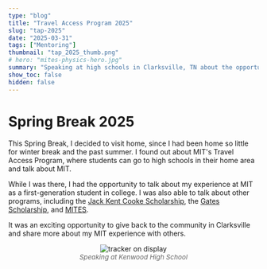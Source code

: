 ```yaml
---
type: "blog"
title: "Travel Access Program 2025"
slug: "tap-2025"
date: "2025-03-31"
tags: ["Mentoring"]
thumbnail: "tap_2025_thumb.png"
# hero: "mites-physics-hero.jpg"
summary: "Speaking at high schools in Clarksville, TN about the opportunities at MIT, and potential steps to get there."
show_toc: false
hidden: false
---
```


# Spring Break 2025

This Spring Break, I decided to visit home, since I had been home so little for winter break and the past summer. I found out about MIT's Travel Access Program, where students can go to high schools in their home area and talk about MIT.

While I was there, I had the opportunity to talk about my experience at MIT as a first-generation student in college. I was also able to talk about other programs, including the [Jack Kent Cooke Scholarship](https://www.jkcf.org/our-scholarships/), the [Gates Scholarship](https://www.thegatesscholarship.org/scholarship), and [MITES](https://mites.mit.edu/).

It was an exciting opportunity to give back to the community in Clarksville and share more about my MIT experience with others.






<p align="center">
  <img src="tap_2025_speaking.png" alt="tracker on display">
  <br>
  <span style="font-size:0.95em; color: #666; font-style:italic;">Speaking at Kenwood High School</span>
</p>
